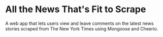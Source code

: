 # All the News That's Fit to Scrape

A web app that lets users view and leave comments on the latest news stories scraped from The New York Times using Mongoose and Cheerio.